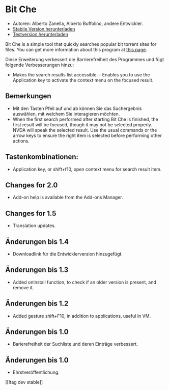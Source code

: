 # Bit Che #
*	 Autoren: Alberto Zanella, Alberto Buffolino, andere Entwickler.
*	 [Stabile Version herunterladen][1]
*	 [Testversion herunterladen][3]

Bit Che is a simple tool that quickly searches popular bit torrent sites for
files.  You can get more information about this program at [this page][2].

Diese Erweiterung verbessert die Barrierefreiheit des Programmes und fügt
folgende Verbesserungen hinzu:

- Makes the search results list accessible.  - Enables you to use the
Application key to activate the context menu on the focused result.


## Bemerkungen ##
*	 Mit den Tasten Pfeil auf und ab können Sie das Suchergebnis auswählen,
   mit welchem Sie interagieren möchten.
*	 When the first search performed after starting Bit Che is finished, the
   first result will be focused, though it may not be selected
   properly. NVDA will speak the selected result. Use the usual commands or
   the arrow keys to ensure the right item is selected before performing
   other actions.


## Tastenkombinationen: ##
*	Application key, or shift+f10, open context menu for search result item.


## Changes for 2.0 ##
* Add-on help is available from the Add-ons Manager.

## Changes for 1.5 ##
* Translation updates.

## Änderungen bis 1.4 ##
*	 Downloadlink für die Entwicklerversion hinzugefügt.

## Änderungen bis 1.3 ##
*	 Added onInstall function, to check if an older version is present, and
   remove it.

## Änderungen bis 1.2 ##
*	 Added gesture shift+F10, in addition to applications, useful in VM.

## Änderungen bis 1.0 ##
*	 Barierefreiheit der Suchliste und deren Einträge verbessert.

## Änderungen bis 1.0 ##
*	 Ehrstveröffentlichung.

[[!tag dev stable]]

[1]: http://addons.nvda-project.org/files/get.php?file=bc

[2]: http://www.convivea.com

[3]: http://addons.nvda-project.org/files/get.php?file=bc-dev
